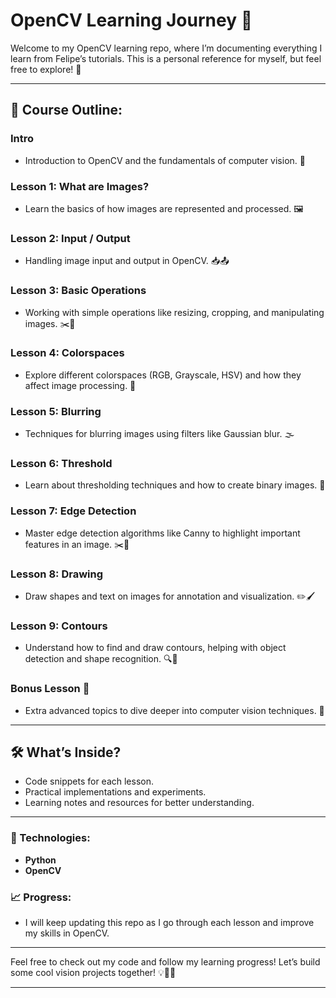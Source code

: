 # OpenCV Learning Journey 📸

Welcome to my OpenCV learning repo, where I’m documenting everything I learn from Felipe’s tutorials. This is a personal reference for myself, but feel free to explore! 🚀

---

## 📅 Course Outline:

### **Intro**  
- Introduction to OpenCV and the fundamentals of computer vision. 🤖

### **Lesson 1: What are Images?**  
- Learn the basics of how images are represented and processed. 🖼️

### **Lesson 2: Input / Output**  
- Handling image input and output in OpenCV. 📥📤

### **Lesson 3: Basic Operations**  
- Working with simple operations like resizing, cropping, and manipulating images. ✂️🔄

### **Lesson 4: Colorspaces**  
- Explore different colorspaces (RGB, Grayscale, HSV) and how they affect image processing. 🌈

### **Lesson 5: Blurring**  
- Techniques for blurring images using filters like Gaussian blur. 🌫️

### **Lesson 6: Threshold**  
- Learn about thresholding techniques and how to create binary images. 🏁

### **Lesson 7: Edge Detection**  
- Master edge detection algorithms like Canny to highlight important features in an image. ✂️🖤

### **Lesson 8: Drawing**  
- Draw shapes and text on images for annotation and visualization. ✏️🖌️

### **Lesson 9: Contours**  
- Understand how to find and draw contours, helping with object detection and shape recognition. 🔍🔲

### **Bonus Lesson 🎉**  
- Extra advanced topics to dive deeper into computer vision techniques. 🤩

---

## 🛠️ What’s Inside?

- Code snippets for each lesson.
- Practical implementations and experiments.
- Learning notes and resources for better understanding.

---

### 🔑 Technologies:
- **Python**  
- **OpenCV**  

### 📈 Progress:
- I will keep updating this repo as I go through each lesson and improve my skills in OpenCV.

---

Feel free to check out my code and follow my learning progress! Let’s build some cool vision projects together! 💡👨‍💻

---

